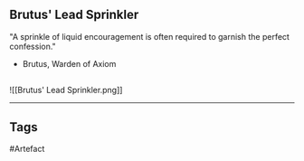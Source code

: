 ## Brutus' Lead Sprinkler
"A sprinkle of liquid encouragement is often required
to garnish the perfect confession."
- Brutus, Warden of Axiom
## 
![[Brutus' Lead Sprinkler.png]]

---
## Tags
#Artefact
